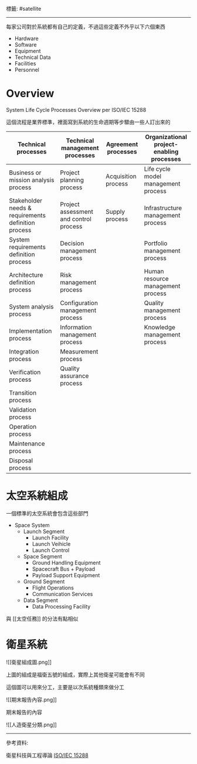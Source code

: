 標籤: #satellite 

---

每家公司對於系統都有自己的定義，不過這些定義不外乎以下六個東西

- Hardware
- Software
- Equipment
- Technical Data
- Facilities
- Personnel

# Overview

System Life Cycle Processes Overview per ISO/IEC 15288

這個流程是業界標準，裡面寫到系統的生命週期等步驟由一些人訂出來的

| Technical processes                                 | Technical management processes         | Agreement processes | Organizational project-enabling processes |
| --------------------------------------------------- | -------------------------------------- | ------------------- | ----------------------------------------- |
| Business or mission analysis process                | Project planning process               | Acquisition process | Life cycle model management process       |
| Stakeholder needs & requirements definition process | Project assessment and control process | Supply process      | Infrastructure management process         |
| System requirements definition process              | Decision management process            |                     | Portfolio management process              |
| Architecture definition process                     | Risk management process                |                     | Human resource management process         |
| System analysis process                             | Configuration management process       |                     | Quality management process                |
| Implementation process                              | Information management process         |                     | Knowledge management process              | 
| Integration process                                 | Measurement process                    |                     |                                           |
| Verification process                                | Quality assurance process              |                     |                                           |
| Transition process                                  |                                        |                     |                                           |
| Validation process                                  |                                        |                     |                                           |
| Operation process                                   |                                        |                     |                                           |
| Maintenance process                                 |                                        |                     |                                           |
| Disposal process                                    |                                        |                     |                                           |


# 太空系統組成

一個標準的太空系統會包含這些部門

- Space System
	- Launch Segment
		- Launch Facility
		- Launch Veihicle
		- Launch Control
	- Space Segment
		- Ground Handling Equipment
		- Spacecraft Bus + Payload
		- Payload Support Equipment
	- Ground Segment
		- Flight Operations
		- Communication Services
	- Data Segment
		- Data Processing Facility

與 [[太空任務]] 的分法有點相似

# 衛星系統

![[衛星組成圖.png]]

上圖的組成是福衛五號的組成，實際上其他衛星可能會有不同



這個圖可以用來分工，主要是以次系統種類來做分工

![[期末報告內容.png]]

期末報告的內容

![[人造衛星分類.png]]

---

參考資料:

衛星科技與工程導論
[ISO/IEC 15288](https://en.wikipedia.org/wiki/ISO/IEC_15288)
